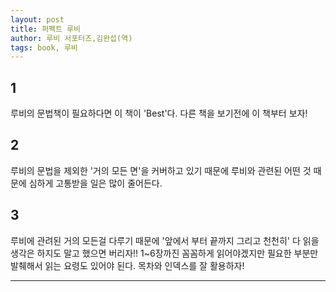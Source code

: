 ```yaml
---
layout: post
title: 퍼펙트 루비
author: 루비 서포터즈,김완섭(역)
tags: book, 루비
---
```


## 1
루비의 문법책이 필요하다면 이 책이 'Best'다. 다른 책을 보기전에 이 책부터 보자!

## 2
루비의 문법을 제외한 '거의 모든 면'을 커버하고 있기 때문에 루비와 관련된 어떤 것 때문에 심하게 고통받을 일은 많이 줄어든다.

## 3
루비에 관려된 거의 모든걸 다루기 때문에 '앞에서 부터 끝까지 그리고 천천히' 다 읽을 생각은 하지도 말고 했으면 버리자!! 1~6장까진 꼼꼼하게 읽어야겠지만 필요한 부분만 발췌해서 읽는 요령도 있어야 된다. 목차와 인덱스를 잘 활용하자!


----

